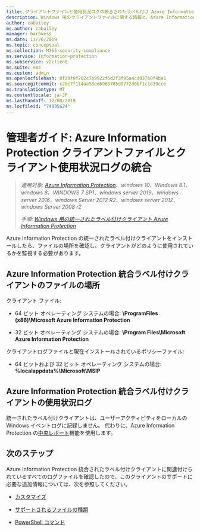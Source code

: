 ```yaml
---
title: クライアントファイルと使用状況ログの統合されたラベル付け Azure Information Protection
description: Windows 用のクライアントファイルに関する情報と、Azure Information Protection 統合されたラベル付けクライアントの使用状況ログ。
author: cabailey
ms.author: cabailey
manager: barbkess
ms.date: 11/26/2019
ms.topic: conceptual
ms.collection: M365-security-compliance
ms.service: information-protection
ms.subservice: v2client
ms.suite: ems
ms.custom: admin
ms.openlocfilehash: 8f29f0f282c7b9922f5d2f3f95a4cd037b0f4ba1
ms.sourcegitcommit: c20c7f114ae58ed6966785d8772d0bf1c1d39cce
ms.translationtype: MT
ms.contentlocale: ja-JP
ms.lasthandoff: 12/08/2019
ms.locfileid: "74935624"
---
```

# <a name="admin-guide-azure-information-protection-unified-labeling-client-files-and-client-usage-logging"></a>管理者ガイド: Azure Information Protection クライアントファイルとクライアント使用状況ログの統合

>*適用対象: [Azure Information Protection](https://azure.microsoft.com/pricing/details/information-protection)、windows 10、Windows 8.1、windows 8、WINDOWS 7 SP1、windows server 2019、windows server 2016、windows Server 2012 R2、windows server 2012、windows Server 2008 r2*
>
> *手順: [Windows 用の統一されたラベル付けクライアント Azure Information Protection](../faqs.md#whats-the-difference-between-the-azure-information-protection-client-and-the-azure-information-protection-unified-labeling-client)*

Azure Information Protection の統一されたラベル付けクライアントをインストールしたら、ファイルの場所を確認し、クライアントがどのように使用されているかを監視する必要があります。

## <a name="file-locations-for-the-azure-information-protection-unified-labeling-client"></a>Azure Information Protection 統合ラベル付けクライアントのファイルの場所

クライアント ファイル:   

- 64 ビット オペレーティング システムの場合: **\ProgramFiles (x86)\Microsoft Azure Information Protection**

- 32 ビット オペレーティング システムの場合: **\Program Files\Microsoft Azure Information Protection**

クライアントログファイルと現在インストールされているポリシーファイル:

- 64 ビットおよび 32 ビット オペレーティング システムの場合: **%localappdata%\Microsoft\MSIP**


## <a name="usage-logging-for-the-azure-information-protection-unified-labeling-client"></a>Azure Information Protection 統合ラベル付けクライアントの使用状況ログ

統一されたラベル付けクライアントは、ユーザーアクティビティをローカルの Windows イベントログに記録しません。 代わりに、Azure Information Protection の[中央レポート](../reports-aip.md)機能を使用します。 


## <a name="next-steps"></a>次のステップ
Azure Information Protection 統合されたラベル付けクライアントに関連付けられているすべてのログファイルを確認したので、このクライアントのサポートに必要な追加情報については、次を参照してください。

- [カスタマイズ](clientv2-admin-guide-customizations.md)

- [サポートされるファイルの種類](clientv2-admin-guide-file-types.md)

- [PowerShell コマンド](clientv2-admin-guide-powershell.md)

